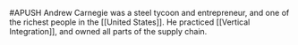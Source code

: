 #APUSH
Andrew Carnegie was a steel tycoon and entrepreneur, and one of the richest people in the [[United States]]. He practiced [[Vertical Integration]], and owned all parts of the supply chain.